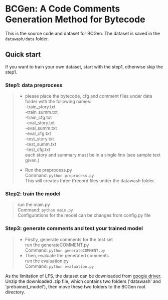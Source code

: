 # BCGen: A Code Comments Generation Method for Bytecode

This is the source code and dataset for BCGen. The dataset is saved in the ```datawash/data``` folder.

## Quick start
If you want to train your own dataset, start with the step1, otherwise skip the step1.
### Step1: data preprocess
> + please place the bytecode, cfg and comment files under data folder with the following names:<br>
>-train_story.txt <br>
>-train_summ.txt <br>
-train_cfg.txt <br>
-eval_story.txt <br>
-eval_summ.txt <br>
-eval_cfg.txt <br>
-test_story.txt <br>
-test_summ.txt <br>
-test_cfg.txt <br>
> each story and summary must be in a single line (see sample text given.)
>
> + Run the preprocess.py <br>
Command: ```python preprocess.py```<br>
This will creates three tfrecord files under the datawash folder.

### Step2: train the model
> run the main.py <br>
Command: ```python main.py``` <br>
Configurations for the model can be changes from config.py file

### Step3: generate comments and test your trained model
> + Firstly, generate comments for the test set <br>
> run the generateCOMMENT.py <br>
> Command: ```python generateCOMMENT.py```
> + Then, evaluate the generated comments<br>
> run the evaluation.py <br>
> Command: ```python evaluation.py```

As the limitation of LFS, the dataset can be downloaded from [google driver](https://drive.google.com/file/d/1QFaZLqVhCFX7MgFoA32o2gjBZJDKw5u3/view?usp=sharing).
Unzip the downloaded .zip file, which contains two folders ('datawash' and 'pretrained_model'), then move these two folders to the BCGen root directory.